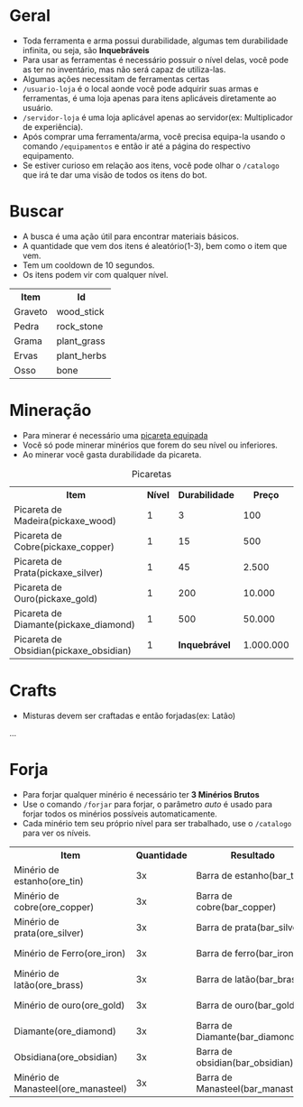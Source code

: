 # Geral
- Toda ferramenta e arma possui durabilidade, algumas tem durabilidade infinita, ou seja, são **Inquebráveis**
- Para usar as ferramentas é necessário possuir o nível delas, você pode as ter no inventário, mas não será capaz de utiliza-las.
- Algumas ações necessitam de ferramentas certas
- `/usuario-loja` é o local aonde você pode adquirir suas armas e ferramentas, é uma loja apenas para itens aplicáveis diretamente ao usuário.
- `/servidor-loja` é uma loja aplicável apenas ao servidor(ex: Multiplicador de experiência).
- Após comprar uma ferramenta/arma, você precisa equipa-la usando o comando `/equipamentos` e então ir até a página do respectivo equipamento.
- Se estiver curioso em relação aos itens, você pode olhar o `/catalogo` que irá te dar uma visão de todos os itens do bot.

# Buscar
- A busca é uma ação útil para encontrar materiais básicos.
- A quantidade que vem dos itens é aleatório(1-3), bem como o item que vem.
- Tem um cooldown de 10 segundos.
- Os itens podem vir com qualquer nível.
<table>
    <tr>
        <th>
            Item
        </th>
        <th>
            Id
        </th>
    </tr>
    <tr>
        <td>
            Graveto
        </td>
        <td>
            wood_stick
        </td>
    </tr>
    <tr>
        <td>
            Pedra
        </td>
        <td>
            rock_stone
        </td>
    </tr>
    <tr>
        <td>
            Grama
        </td>
        <td>
            plant_grass
        </td>
    </tr>
    <tr>
        <td>
            Ervas
        </td>
        <td>
            plant_herbs
        </td>
    </tr>
    <tr>
        <td>
            Osso
        </td>
        <td>
            bone
        </td>
    </tr>
</table>

# Mineração
- Para minerar é necessário uma [picareta equipada](#geral)
- Você só pode minerar minérios que forem do seu nível ou inferiores.
- Ao minerar você gasta durabilidade da picareta.
<table>
    <caption>Picaretas</captions>
    <tr>
        <th>
            Item
        </th>
        <th>
            Nível
        </th>
        <th>
            Durabilidade
        </th>
        <th>
            Preço
        </th>
    </tr>
    <tr>
        <td>
            Picareta de Madeira(pickaxe_wood)
        </td>
        <td>
            1
        </td>
        <td>
            3
        </td>
        <td>
            100
        </td>
    </tr>
    <tr>
        <td>
            Picareta de Cobre(pickaxe_copper)
        </td>
        <td>
            1
        </td>
        <td>
            15
        </td>
        <td>
            500
        </td>
    </tr>
    <tr>
        <td>
            Picareta de Prata(pickaxe_silver)
        </td>
        <td>
            1
        </td>
        <td>
            45
        </td>
        <td>
            2.500
        </td>
    </tr>
    <tr>
        <td>
            Picareta de Ouro(pickaxe_gold)
        </td>
        <td>
            1
        </td>
        <td>
            200
        </td>
        <td>
            10.000
        </td>
    </tr>
    <tr>
        <td>
            Picareta de Diamante(pickaxe_diamond)
        </td>
        <td>
            1
        </td>
        <td>
            500
        </td>
        <td>
            50.000
        </td>
    </tr>
    <tr>
        <td>
            Picareta de Obsidian(pickaxe_obsidian)
        </td>
        <td>
            1
        </td>
        <td>
            <b>Inquebrável<b>
        </td>
        <td>
            1.000.000
        </td>
    </tr>
</table>

# Crafts
- Misturas devem ser craftadas e então forjadas(ex: Latão)
  
...

# Forja
- Para forjar qualquer minério é necessário ter **3 Minérios Brutos**
- Use o comando `/forjar` para forjar, o parâmetro _auto_ é usado para forjar todos os minérios possíveis automaticamente.
- Cada minério tem seu próprio nível para ser trabalhado, use o `/catalogo` para ver os níveis.
<table>
    <tr>
        <th>
            Item
        </th>
        <th>
            Quantidade
        </th>
        <th>
            Resultado
        </th>
        <th>
            Nível
        </th>
    </tr>
    <tr>
        <td>
            Minério de estanho(ore_tin)
        </td>
        <td>
            3x
        </td>
        <td>
            Barra de estanho(bar_tin)
        </td>
        <td>
            Nvl. 1
        </td>
    </tr>
    <tr>
        <td>
            Minério de cobre(ore_copper)
        </td>
        <td>
            3x
        </td>
        <td>
            Barra de cobre(bar_copper)
        </td>
        <td>
            Nvl. 1
        </td>
    </tr>
    <tr>
        <td>
            Minério de prata(ore_silver)
        </td>
        <td>
            3x
        </td>
        <td>
            Barra de prata(bar_silver)
        </td>
        <td>
            Nvl. 1
        </td>
    </tr>
    <tr>
        <td>
            Minério de Ferro(ore_iron)
        </td>
        <td>
            3x
        </td>
        <td>
            Barra de ferro(bar_iron)
        </td>
        <td>
            Nvl. 10
        </td>
    </tr>
    <tr>
        <td>
            Minério de latão(ore_brass)
        </td>
        <td>
            3x
        </td>
        <td>
            Barra de latão(bar_brass)
        </td>
        <td>
            Nvl. 10
        </td>
    </tr>
    <tr>
        <td>
            Minério de ouro(ore_gold)
        </td>
        <td>
            3x
        </td>
        <td>
            Barra de ouro(bar_gold)
        </td>
        <td>
            Nvl. 10
        </td>
    </tr>
    <tr>
        <td>
            Diamante(ore_diamond)
        </td>
        <td>
            3x
        </td>
        <td>
            Barra de Diamante(bar_diamond)
        </td>
        <td>
            Nvl. 15
        </td>
    </tr>
    <tr>
        <td>
            Obsidiana(ore_obsidian)
        </td>
        <td>
            3x
        </td>
        <td>
            Barra de obsidian(bar_obsidian)
        </td>
        <td>
            Nvl. 20
        </td>
    </tr>
    <tr>
        <td>
            Minério de Manasteel(ore_manasteel)
        </td>
        <td>
            3x
        </td>
        <td>
            Barra de Manasteel(bar_manasteel)
        </td>
        <td>
            Nvl. 25
        </td>
    </tr>
</table>